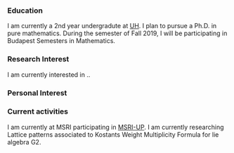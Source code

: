 ### Education

I am currently a 2nd year undergradute at [UH](http://www.uh.edu/nsm/math/). I plan to pursue a Ph.D. in pure mathematics. During the semester of Fall 2019, I will be participating in Budapest Semesters in Mathematics.

### Research Interest

I am currently interested in ..

### Personal Interest


### Current activities
I am currently at MSRI participating in [MSRI-UP](http://www.msri.org/msri_ups/920). I am currently researching Lattice patterns associated to Kostants Weight Multiplicity Formula for lie algebra G2.
